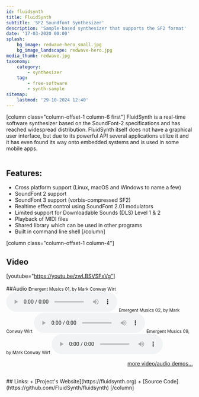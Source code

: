 ```yaml
---
id: fluidsynth
title: FluidSynth
subtitle: 'SF2 Soundfont Synthesizer'
description: 'Sample-based synthesizer that supports the SF2 format'
date: '17-03-2020 00:00'
splash:
    bg_image: redwave-hero_small.jpg
    bg_image_landscape: redwave-hero.jpg
media_thumb: redwave.jpg
taxonomy:
    category:
        - synthesizer
    tag:
        - free-software
        - synth-sample
sitemap:
    lastmod: '29-10-2024 12:40'
---
```


[column class="column-offset-1 column-6 first"]
FluidSynth is a real-time software synthesizer based on the SoundFont-2 specifications and has reached widespread distribution. FluidSynth itself does not have a graphical user interface, but due to its powerful API several applications utilize it and it has even found its way onto embedded systems and is used in some mobile apps.
<br>
<br>

## Features:

+ Cross platform support (Linux, macOS and Windows to name a few)
+ SoundFont 2 support
+ SoundFont 3 support (vorbis-compressed SF2)
+ Realtime effect control using SoundFont 2.01 modulators
+ Limited support for Downloadable Sounds (DLS) Level 1 & 2
+ Playback of MIDI files
+ Shared library which can be used in other programs
+ Built in command line shell
[/column]

[column class="column-offset-1 column-4"]
## Video
[youtube="https://youtu.be/zwLBSVSFxVg"]
<br>
<br>
##Audio
<small>Emergent Musics 01, by Mark Conway Wirt</small>
![01-MCW-EmergentMusics.mp3](01-MCW-EmergentMusics.mp3)
<small>Emergent Musics 02, by Mark Conway Wirt</small>
![02-MCW-EmergentMusics.mp3](02-MCW-EmergentMusics.mp3)
<small>Emergent Musics 09, by Mark Conway Wirt</small>
![09-MCW-EmergentMusics.mp3](09-MCW-EmergentMusics.mp3)
<!--<small>Emergent Musics 03, by Mark Conway Wirt</small>
![03-MCW-EmergentMusics.mp3](03-MCW-EmergentMusics.mp3)
<small>Over Unity 1, by Mark Conway Wirt</small>
![01-MarkConwayWirt-419.mp3](01-MarkConwayWirt-419.mp3)
<small>Over Unity 6, by Mark Conway Wirt</small>
![06-MarkConwayWirt-730.mp3](06-MarkConwayWirt-730.mp3)
<small>Over Unity 7, by Mark Conway Wirt</small>
![07-MarkConwayWirt-627.mp3](07-MarkConwayWirt-627.mp3)-->
<p align="right">
 <a href="https://wiki.zynthian.org/index.php/Zynthian_Sound_Demos" target="_blank">more video/audio demos...</a>
</p>
<br>
## Links:
+ [Project's Website](https://fluidsynth.org)
+ [Source Code](https://github.com/FluidSynth/fluidsynth)
[/column]
